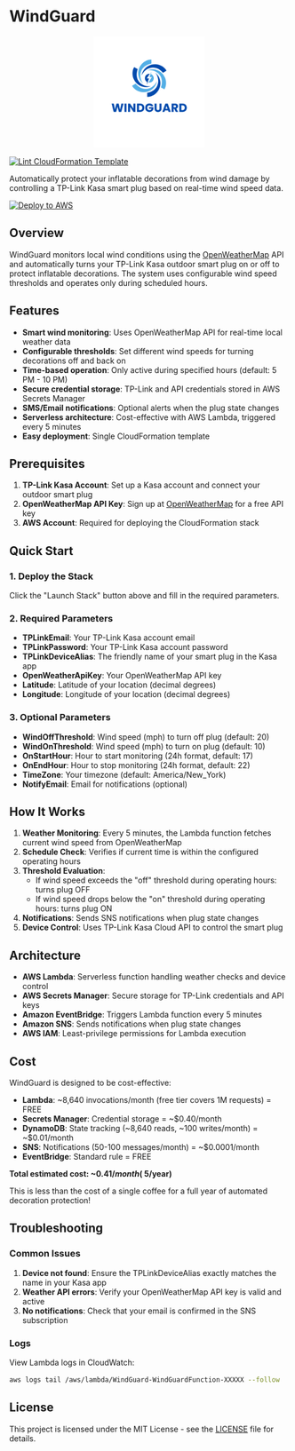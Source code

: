 # WindGuard

<div align="center">
  <img src="assets/logo.png" alt="WindGuard Logo" width="200"/>
</div>

[![Lint CloudFormation Template](https://github.com/kevinl95/WindGuard/actions/workflows/main.yml/badge.svg)](https://github.com/kevinl95/WindGuard/actions/workflows/main.yml)

Automatically protect your inflatable decorations from wind damage by controlling a TP-Link Kasa smart plug based on real-time wind speed data.

[![Deploy to AWS](https://s3.amazonaws.com/cloudformation-examples/cloudformation-launch-stack.png)](https://console.aws.amazon.com/cloudformation/home?region=us-east-1#/stacks/new?stackName=WindGuard&templateURL=https://windguard.s3.us-east-1.amazonaws.com/cloudformation.yml)

## Overview

WindGuard monitors local wind conditions using the [OpenWeatherMap](https://openweathermap.org) API and automatically turns your TP-Link Kasa outdoor smart plug on or off to protect inflatable decorations. The system uses configurable wind speed thresholds and operates only during scheduled hours.

## Features

- **Smart wind monitoring**: Uses OpenWeatherMap API for real-time local weather data
- **Configurable thresholds**: Set different wind speeds for turning decorations off and back on
- **Time-based operation**: Only active during specified hours (default: 5 PM - 10 PM)
- **Secure credential storage**: TP-Link and API credentials stored in AWS Secrets Manager
- **SMS/Email notifications**: Optional alerts when the plug state changes
- **Serverless architecture**: Cost-effective with AWS Lambda, triggered every 5 minutes
- **Easy deployment**: Single CloudFormation template

## Prerequisites

1. **TP-Link Kasa Account**: Set up a Kasa account and connect your outdoor smart plug
2. **OpenWeatherMap API Key**: Sign up at [OpenWeatherMap](https://openweathermap.org/api) for a free API key
3. **AWS Account**: Required for deploying the CloudFormation stack

## Quick Start

### 1. Deploy the Stack

Click the "Launch Stack" button above and fill in the required parameters.

### 2. Required Parameters

- **TPLinkEmail**: Your TP-Link Kasa account email
- **TPLinkPassword**: Your TP-Link Kasa account password
- **TPLinkDeviceAlias**: The friendly name of your smart plug in the Kasa app
- **OpenWeatherApiKey**: Your OpenWeatherMap API key
- **Latitude**: Latitude of your location (decimal degrees)
- **Longitude**: Longitude of your location (decimal degrees)

### 3. Optional Parameters

- **WindOffThreshold**: Wind speed (mph) to turn off plug (default: 20)
- **WindOnThreshold**: Wind speed (mph) to turn on plug (default: 10)
- **OnStartHour**: Hour to start monitoring (24h format, default: 17)
- **OnEndHour**: Hour to stop monitoring (24h format, default: 22)
- **TimeZone**: Your timezone (default: America/New_York)
- **NotifyEmail**: Email for notifications (optional)

## How It Works

1. **Weather Monitoring**: Every 5 minutes, the Lambda function fetches current wind speed from OpenWeatherMap
2. **Schedule Check**: Verifies if current time is within the configured operating hours
3. **Threshold Evaluation**:
   - If wind speed exceeds the "off" threshold during operating hours: turns plug OFF
   - If wind speed drops below the "on" threshold during operating hours: turns plug ON
4. **Notifications**: Sends SNS notifications when plug state changes
5. **Device Control**: Uses TP-Link Kasa Cloud API to control the smart plug

## Architecture

- **AWS Lambda**: Serverless function handling weather checks and device control
- **AWS Secrets Manager**: Secure storage for TP-Link credentials and API keys
- **Amazon EventBridge**: Triggers Lambda function every 5 minutes
- **Amazon SNS**: Sends notifications when plug state changes
- **AWS IAM**: Least-privilege permissions for Lambda execution

## Cost

WindGuard is designed to be cost-effective:
- **Lambda**: ~8,640 invocations/month (free tier covers 1M requests) = FREE
- **Secrets Manager**: Credential storage = ~$0.40/month
- **DynamoDB**: State tracking (~8,640 reads, ~100 writes/month) = ~$0.01/month
- **SNS**: Notifications (50-100 messages/month) = ~$0.0001/month
- **EventBridge**: Standard rule = FREE

**Total estimated cost: ~$0.41/month (~$5/year)**

This is less than the cost of a single coffee for a full year of automated decoration protection!

## Troubleshooting

### Common Issues

1. **Device not found**: Ensure the TPLinkDeviceAlias exactly matches the name in your Kasa app
2. **Weather API errors**: Verify your OpenWeatherMap API key is valid and active
3. **No notifications**: Check that your email is confirmed in the SNS subscription

### Logs

View Lambda logs in CloudWatch:
```bash
aws logs tail /aws/lambda/WindGuard-WindGuardFunction-XXXXX --follow
```

## License

This project is licensed under the MIT License - see the [LICENSE](LICENSE) file for details.